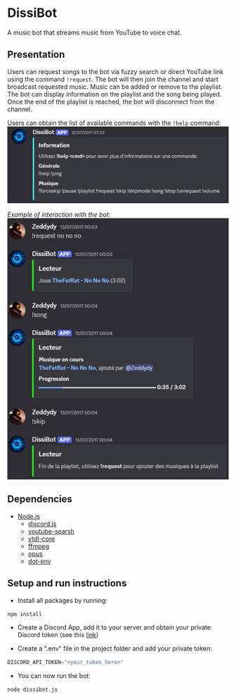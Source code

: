 # DissiBot

A music bot that streams music from YouTube to voice chat.

## Presentation

Users can request songs to the bot via fuzzy search or direct YouTube link using the command `!request`. The bot will then join the channel and start broadcast requested music.
Music can be added or remove to the playlist. The bot can display information on the playlist and the song being played. Once the end of the playlist is reached, the bot will disconnect from the channel.

Users can obtain the list of available commands with the `!help` command:  
![](docs/ExampleHelp.png)

_Example of interaction with the bot:_  
![](docs/Example.png)

## Dependencies
- [Node.js](https://nodejs.org/en)
  - [discord.js](https://discord.js.org/)
  - [youtube-searsh](https://github.com/MaxGfeller/youtube-search)
  - [ytdl-core](https://github.com/fent/node-ytdl-core)
  - [ffmpeg](https://github.com/damianociarla/node-ffmpeg)
  - [opus](https://github.com/discordjs/opus)
  - [dot-env](https://github.com/motdotla/dotenv)

## Setup and run instructions

- Install all packages by running:
```bash
npm install
```
- Create a Discord App, add it to your server and obtain your private Discord token (see this [link](https://discordjs.guide/preparations/setting-up-a-bot-application.html#creating-your-bot))

- Create a ".env" file in the project folder and add your private token: 
```d
DISCORD_API_TOKEN="<your_token_here>"
```

- You can now run the bot:  
```bash
node dissibot.js
```
